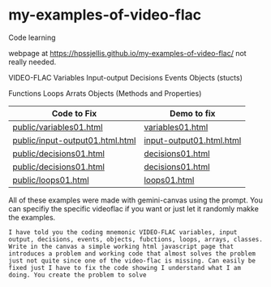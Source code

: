 # my-examples-of-video-flac
Code learning


webpage at https://hpssjellis.github.io/my-examples-of-video-flac/ not really needed.


VIDEO-FLAC 
Variables
Input-output
Decisions
Events
Objects (stucts)

Functions
Loops
Arrats
Objects (Methods and Properties)


| Code to Fix | Demo to fix | 
|----|----|  
|  [public/variables01.html](public/variables01.html)                     |  [variables01.html](https://hpssjellis.github.io/my-examples-of-video-flac/public/variables01.html)  |  
|  [public/input-output01.html.html](public/input-output01.html.html)     |  [input-output01.html.html](https://hpssjellis.github.io/my-examples-of-video-flac/public/input-output01.html.html)  |  
|  [public/decisions01.html](public/decisions01.html)                     |  [decisions01.html](https://hpssjellis.github.io/my-examples-of-video-flac/public/decisions01.html)  |  
|  [public/decisions01.html](public/decisions01.html)                     |  [decisions01.html](https://hpssjellis.github.io/my-examples-of-video-flac/public/decisions01.html)  |  
|  [public/loops01.html](public/loops01.html)                             |  [loops01.html](https://hpssjellis.github.io/my-examples-of-video-flac/public/loops01.html)  |  





All of these examples were made with gemini-canvas using the prompt. You can specifiy the specific videoflac if you want or just let it randomly makke the examples.

```
I have told you the coding mnemonic VIDEO-FLAC variables, input output, decisions, events, objects, fubctions, loops, arrays, classes. Write in the canvas a simple working html javascript page that introduces a problem and working code that almost solves the problem just not quite since one of the video-flac is missing. Can easily be fixed just I have to fix the code showing I understand what I am doing. You create the problem to solve
```
